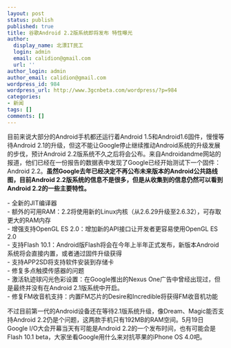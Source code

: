 ```yaml
---
layout: post
status: publish
published: true
title: 谷歌Android 2.2版系统即将发布 特性曝光
author:
  display_name: 北漂IT民工
  login: admin
  email: calidion@gmail.com
  url: ''
author_login: admin
author_email: calidion@gmail.com
wordpress_id: 984
wordpress_url: http://www.3gcnbeta.com/wordpress/?p=984
categories:
- 新闻
tags: []
comments: []
---
```

<p>目前来说大部分的Android手机都还运行着Android 1.5和Android1.6固件，慢慢等待Android 2.1的升级，但这不能让Google停止继续推动Android系统的升级发展的步伐，预计Android 2.2版系统不久之后将会公布。来自Androidandme网站的报道，他们已经在一份报告的数据表中发现了Google已经开始测试下一个固件：Android 2.2。<strong>虽然Google去年已经决定不再公布未来版本的Android公共路线图，目前Android 2.2版系统的信息不是很多，但是从收集到的信息仍然可以看到Android 2.2的一些主要特性。</strong></p>
<p>- 全新的JIT编译器<br />
- 额外的可用RAM：2.2将使用新的Linux内核（从2.6.29升级至2.6.32），可存取更大的RAM内存<br />
- 增强支持OpenGL ES 2.0：增加新的API接口让开发者更容易使用OpenGL ES 2.0<br />
- 支持Flash 10.1：Android版Flash将会在今年上半年正式发布，新版本Android系统将会直接内置，或者通过固件升级获得<br />
- 支持APP2SD将支持软件安装到存储卡<br />
- 修复多点触摸传感器的问题<br />
- 激活轨迹球闪光色彩设置：在Google推出的Nexus One广告中曾经出现过，但是最终并没有在Android 2.1版系统中开启。<br />
- 修复FM收音机支持：内置FM芯片的Desire和Incredible将获得FM收音机功能</p>
<p>不过目前第一代的Android设备还在等待2.1版系统升级，像Dream、Magic能否支持Android 2.2仍是个问题，这两款手机只有192MB的RAM空间。5月19日 Google I/O大会开幕当天有可能是Android 2.2的一个发布时间，也有可能会是Flash 10.1 beta，大家坐看Google用什么来对抗苹果的iPhone OS 4.0吧。</p>
